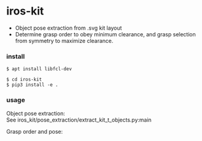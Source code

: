 # iros-kit

* Object pose extraction from .svg kit layout
* Determine grasp order to obey minimum clearance, and grasp selection from symmetry to maximize clearance.

### install
```
$ apt install libfcl-dev
```
```
$ cd iros-kit
$ pip3 install -e .
```
### usage
Object pose extraction:  
See iros_kit/pose_extraction/extract_kit_t_objects.py:main

Grasp order and pose:
